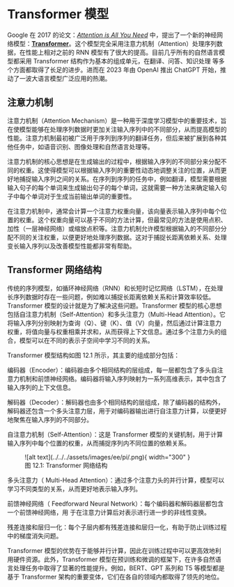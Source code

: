 # Transformer 模型

Google 在 2017 的论文：[*Attention is All You Need*](https://arxiv.org/abs/1706.03762) 中，提出了一个新的神经网络模型：[**Transformer**](https://zh.wikipedia.org/zh-hans/Transformer%E6%A8%A1%E5%9E%8B)。这个模型完全采用注意力机制（Attention）处理序列数据，在性能上相对之前的 RNN 模型有了很大的提高。目前几乎所有的自然语言模型都采用 Transformer 结构作为基本的组成单元，在翻译、问答、知识处理 等多个方面都取得了长足的进步。进而在 2023 年由 OpenAI 推出 ChatGPT 开始，推动了一波大语言模型广泛应用的热潮。

## 注意力机制

注意力机制（Attention Mechanism）是一种用于深度学习模型中的重要技术，旨在使模型能够在处理序列数据时更加关注输入序列中的不同部分，从而提高模型的性能。注意力机制最初被广泛用于序列到序列的翻译任务，但后来被扩展到各种其他任务中，如语音识别、图像处理和自然语言处理等。

注意力机制的核心思想是在生成输出的过程中，根据输入序列的不同部分来分配不同的权重。这使得模型可以根据输入序列的重要性动态地调整关注的位置，从而更好地捕捉输入序列之间的关系。在序列到序列的任务中，例如翻译，模型需要根据输入句子的每个单词来生成输出句子的每个单词，这就需要一种方法来确定输入句子中每个单词对于生成当前输出单词的重要性。

在注意力机制中，通常会计算一个注意力权重向量，该向量表示输入序列中每个位置的权重。这个权重向量可以基于不同的方法计算，但最常见的方法是使用点积、加性（一层神经网络）或缩放点积等。注意力机制允许模型根据输入的不同部分分配不同的关注权重，以便更好地处理序列数据。这对于捕捉长距离依赖关系、处理变长输入序列以及改善模型性能都非常有帮助。

## Transformer 网络结构

传统的序列模型，如循环神经网络（RNN）和长短时记忆网络（LSTM），在处理长序列数据时存在一些问题，例如难以捕捉长距离依赖关系和计算效率较低。Transformer 模型的设计就是为了解决这些问题。Transformer 模型的核心思想包括自注意力机制（Self-Attention）和多头注意力（Multi-Head Attention）。它将输入序列分别映射为查询（Q）、键（K）、值（V）向量，然后通过计算注意力权重，将值向量与权重相乘并求和，从而获得上下文信息。通过多个注意力头的组合，模型可以在不同的表示子空间中学习不同的关系。

Transformer 模型结构如图 12.1 所示，其主要的组成部分包括：

编码器（Encoder）：编码器由多个相同结构的层组成，每一层都包含了多头自注意力机制和前馈神经网络。编码器将输入序列映射为一系列高维表示，其中包含了输入序列的上下文信息。

解码器（Decoder）：解码器也由多个相同结构的层组成，除了编码器的结构外，解码器还包含一个多头注意力层，用于对编码器输出进行自注意力计算，以便更好地聚焦在输入序列的不同部分。

自注意力机制（Self-Attention）：这是 Transformer 模型的关键机制，用于计算输入序列中每个位置的权重，从而捕捉序列内不同位置的依赖关系。

<figure markdown="span">
  ![alt text](../../../assets/images/ee/pi/.png){ width="300" }
  <figcaption>图 12.1: Transformer 网络结构</figcaption>
</figure>

多头注意力（ Multi-Head Attention）：通过多个注意力头的并行计算，模型可以学习不同类型的关系，从而更好地表示输入序列。

前馈神经网络（ Feedforward Neural Network）：每个编码器和解码器层都包含一个前馈神经网络，用 于在注意力计算后对表示进行进一步的非线性变换。

残差连接和层归一化：每个子层内都有残差连接和层归一化，有助于防止训练过程中的梯度消失问题。

Transformer 模型的优势在于能够并行计算，因此在训练过程中可以更高效地利用硬件资源。此外，Transformer 模型在预训练和微调的框架下，在许多自然语言处理任务中取得了显著的性能提升。例如，BERT、GPT 系列和 T5 等模型都是基于 Transformer 架构的重要变体，它们在各自的领域内都取得了领先的地位。
